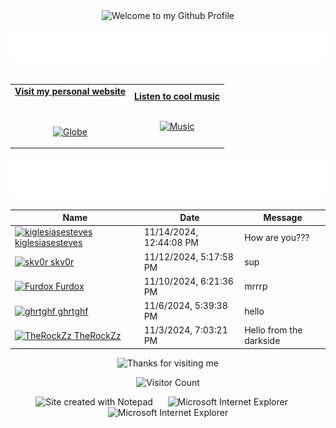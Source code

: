 <!-- "Hero" Header -->
<div align="center">
  <img src="https://github.com/BrunnerLivio/brunnerlivio/blob/master/images/welcome.png?raw=true" style="max-width: 100%;" alt="Welcome to my Github Profile" />
  <br />
  <br />
  <img height="50" alt="My Name is Livio and I like Node.js" src="images/personal_note.svg" />
  <br />
  <br />

</div>

<!-- Social -->
<table width="100%" align="center">
<tr>
<td align="center">
<a href="https://brunnerliv.io">
<strong>Visit my personal website </strong>
<br />
<br />
<br />

<p>

<img alt="Globe" height="80" src="images/globe.gif">
</a>
</p>

</td>


<td align="center">
<a href="https://www.youtube.com/watch?v=3YxaaGgTQYM&ab_channel=EvanescenceVEVO">
<strong>Listen to cool music</strong>
<br />
<br />


<p>
<img height="100" alt="Music" src="images/music.gif"> 
</a>
</p>

</td>
</tr>
</table>

<div align="center">
<a href="https://github.com/BrunnerLivio/brunnerlivio/issues/62#issuecomment-new"><img src="images/guestbook.svg"></a> 
</div>

<!-- Guestbook -->
| Name | Date | Message |
|---|---|---|
| <a href="https://github.com/kiglesiasesteves"><img width="24" src="https://avatars.githubusercontent.com/u/145323549?s=24&u=194d5abe5471d734cbb36f1c9c2d0f4cb1397100&v=4" alt="kiglesiasesteves" /> kiglesiasesteves</a> |11/14/2024, 12:44:08 PM|How are you???|
| <a href="https://github.com/skv0r"><img width="24" src="https://avatars.githubusercontent.com/u/67966841?s=24&u=16194321d2693760c2b00590e0637e398aa758f1&v=4" alt="skv0r" /> skv0r</a> |11/12/2024, 5:17:58 PM|sup|
| <a href="https://github.com/Furdox"><img width="24" src="https://avatars.githubusercontent.com/u/65986892?s=24&u=450ad68846c5e30f99674d0ca7cb94c98ee6322d&v=4" alt="Furdox" /> Furdox</a> |11/10/2024, 6:21:36 PM|mrrrp|
| <a href="https://github.com/ghrtghf"><img width="24" src="https://avatars.githubusercontent.com/u/157476195?s=24&u=7cce61683cf7d7647c410ff11ce1186b1f47c1e1&v=4" alt="ghrtghf" /> ghrtghf</a> |11/6/2024, 5:39:38 PM|hello|
| <a href="https://github.com/TheRockZz"><img width="24" src="https://avatars.githubusercontent.com/u/6567802?s=24&v=4" alt="TheRockZz" /> TheRockZz</a> |11/3/2024, 7:03:21 PM|Hello from the darkside|
<!-- /Guestbook -->

<!-- Footer -->

<div align="center">

<img height="120" alt="Thanks for visiting me" width="100%" src="https://raw.githubusercontent.com/BrunnerLivio/brunnerlivio/master/images/marquee.svg" />
<br />

![Visitor Count](https://profile-counter.glitch.me/brunnerlivio/count.svg)


<img src="https://raw.githubusercontent.com/BrunnerLivio/brunnerlivio/master/images/notepad.gif" alt="Site created with Notepad" height="30" />
<!-- "margin-right: whatever;" -->
<span>&nbsp;&nbsp;&nbsp;&nbsp;</span>  
<img src="https://raw.githubusercontent.com/BrunnerLivio/brunnerlivio/master/images/ie_logo.gif" alt="Microsoft Internet Explorer" />
<span>&nbsp;&nbsp;&nbsp;&nbsp;</span>  
<img src="https://raw.githubusercontent.com/BrunnerLivio/brunnerlivio/master/images/noframes.gif" alt="Microsoft Internet Explorer" />

</div>
